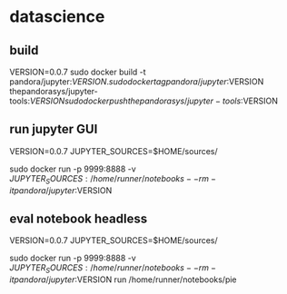 # datascience

## build
VERSION=0.0.7
sudo docker build -t pandora/jupyter:$VERSION .
sudo docker tag pandora/jupyter:$VERSION thepandorasys/jupyter-tools:$VERSION
sudo docker push thepandorasys/jupyter-tools:$VERSION

## run jupyter GUI
VERSION=0.0.7
JUPYTER_SOURCES=$HOME/sources/
 
sudo docker run -p 9999:8888 -v $JUPYTER_SOURCES:/home/runner/notebooks --rm -it pandora/jupyter:$VERSION

## eval notebook headless
VERSION=0.0.7
JUPYTER_SOURCES=$HOME/sources/
 
sudo docker run -p 9999:8888 -v $JUPYTER_SOURCES:/home/runner/notebooks --rm -it pandora/jupyter:$VERSION run /home/runner/notebooks/pie